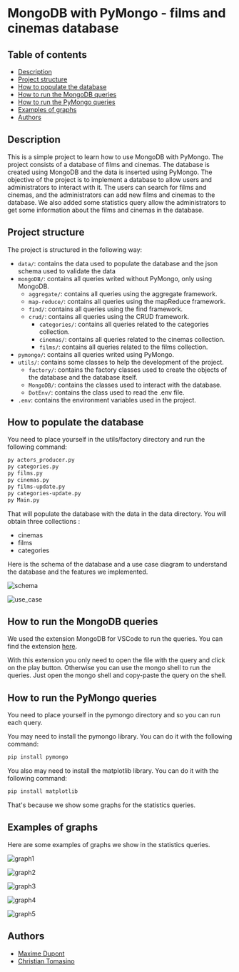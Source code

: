 # MongoDB with PyMongo - films and cinemas database

## Table of contents

- [Description](#description)
- [Project structure](#project-structure)
- [How to populate the database](#how-to-populate-the-database)
- [How to run the MongoDB queries](#how-to-run-the-mongodb-queries)
- [How to run the PyMongo queries](#how-to-run-the-pymongo-queries)
- [Examples of graphs](#examples-of-graphs)
- [Authors](#authors)

## Description

This is a simple project to learn how to use MongoDB with PyMongo. The project consists of a database of films and cinemas. The database is created using MongoDB and the data is inserted using PyMongo.
The objective of the project is to implement a database to allow users and administrators to interact with it. The users can search for films and cinemas, and the administrators can add new films and cinemas to the database.
We also added some statistics query allow the administrators to get some information about the films and cinemas in the database.

## Project structure

The project is structured in the following way:

- `data/`: contains the data used to populate the database and the json schema used to validate the data
- `mongoDB/`: contains all queries writed without PyMongo, only using MongoDB. 
    - `aggregate/`: contains all queries using the aggregate framework.
    - `map-reduce/`: contains all queries using the mapReduce framework.
    - `find/`: contains all queries using the find framework.
    - `crud/`: contains all queries using the CRUD framework.
        - `categories/`: contains all queries related to the categories collection.
        - `cinemas/`: contains all queries related to the cinemas collection.
        - `films/`: contains all queries related to the films collection.
- `pymongo/`: contains all queries writed using PyMongo.
- `utils/`: contains some classes to help the development of the project. 
    - `factory/`: contains the factory classes used to create the objects of the database and the database itself.
    - `MongoDB/`: contains the classes used to interact with the database.
    - `DotEnv/`: contains the class used to read the .env file.
- `.env`: contains the environment variables used in the project.


## How to populate the database

You need to place yourself in the utils/factory directory and run the following command:

```bash
py actors_producer.py
py categories.py
py films.py
py cinemas.py
py films-update.py
py categories-update.py
py Main.py
```

That will populate the database with the data in the data directory. You will obtain three collections :

- cinemas
- films
- categories

Here is the schema of the database and a use case diagram to understand the database and the features we implemented.

![schema](./assets/uml_class.png)

![use_case](./assets/uml_use_cases.png)

## How to run the MongoDB queries

We used the extension MongoDB for VSCode to run the queries. You can find the extension [here](https://marketplace.visualstudio.com/items?itemName=mongodb.mongodb-vscode).

With this extension you only need to open the file with the query and click on the play button. Otherwise you can use the mongo shell to run the queries. Just open the mongo shell and copy-paste the query on the shell.

## How to run the PyMongo queries

You need to place yourself in the pymongo directory and so you can run each query. 

You may need to install the pymongo library. You can do it with the following command:

```bash
pip install pymongo
```

You also may need to install the matplotlib library. You can do it with the following command:

```bash
pip install matplotlib
```

That's because we show some graphs for the statistics queries.

## Examples of graphs

Here are some examples of graphs we show in the statistics queries.

![graph1](./assets/categories-of-cinema.png)

![graph2](./assets/cinemas-of-city.png)

![graph3](./assets/hours-of-film.png)

![graph4](./assets/recipe-categories.png)

![graph5](./assets/results-same-film-multiple-cinema.png)


## Authors

- [Maxime Dupont](https://github.com/maxime-dupont01)
- [Christian Tomasino](https://github.com/ChrisTom-94)